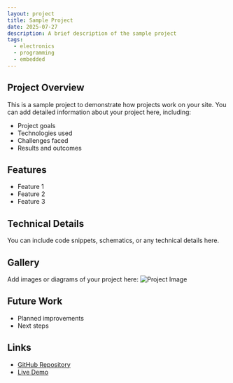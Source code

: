 ```yaml
---
layout: project
title: Sample Project
date: 2025-07-27
description: A brief description of the sample project
tags:
  - electronics
  - programming
  - embedded
---
```


## Project Overview
This is a sample project to demonstrate how projects work on your site. You can add detailed information about your project here, including:

- Project goals
- Technologies used
- Challenges faced
- Results and outcomes

## Features
- Feature 1
- Feature 2
- Feature 3

## Technical Details
You can include code snippets, schematics, or any technical details here.

## Gallery
Add images or diagrams of your project here:
![Project Image](/assets/images/sample-project.jpg)

## Future Work
- Planned improvements
- Next steps

## Links
- [GitHub Repository](https://github.com/yourusername/sample-project)
- [Live Demo](https://example.com/sample)
